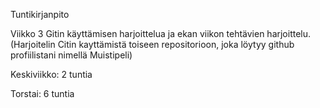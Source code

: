 Tuntikirjanpito

Viikko 3
Gitin käyttämisen harjoittelua ja ekan viikon tehtävien harjoittelu.
(Harjoitelin Citin kayttämistä toiseen repositorioon, joka löytyy github profiilistani nimellä Muistipeli)

Keskiviikko: 2 tuntia

Torstai: 6 tuntia
